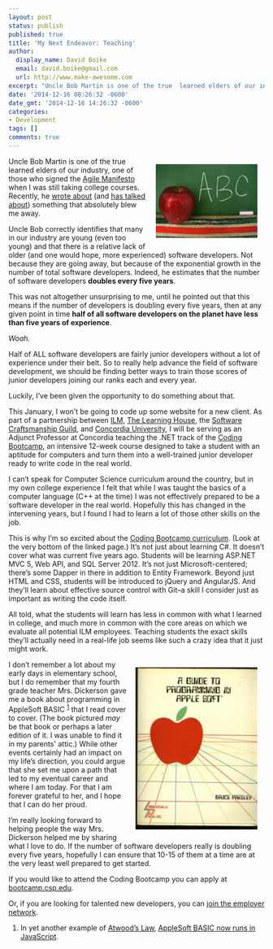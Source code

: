 ```yaml
---
layout: post
status: publish
published: true
title: 'My Next Endeavor: Teaching'
author:
  display_name: David Boike
  email: david.boike@gmail.com
  url: http://www.make-awesome.com
excerpt: "Uncle Bob Martin is one of the true  learned elders of our industry, one of those who signed the Agile  Manifesto when I was still taking college courses. Recently, he wrote  about (and has  talked about) something that absolutely blew me away.\r\n\r\nUncle Bob correctly  identifies that many in our industry are young (even too young) and that there is  a relative lack of older (and one would hope, more experienced) software developers.  Not because they are going away, but because of the exponential growth in the number  of total software developers. Indeed, he estimates that the number of software developers  doubles every five years.\r\n\r\nThis was not altogether unsurprising  to me, until he pointed out that this means if the number of developers is doubling  every five years, then at any given point in time half of all software developers  on the planet have less than five years of experience.\r\n\r\nWoah.\r\n\r\n"
date: '2014-12-16 08:26:32 -0600'
date_gmt: '2014-12-16 14:26:32 -0600'
categories:
- Development
tags: []
comments: true
---
```


<div style="float:right;width:200px;margin:1em;">
<img src="/images/teaching..-300x217.png" />
</div>

Uncle Bob Martin is one of the true learned elders of our industry, one of those who signed the [Agile Manifesto](http://agilemanifesto.org/) when I was still taking college courses. Recently, he [wrote about](http://blog.cleancoder.com/uncle-bob/2014/06/20/MyLawn.html) (and [has talked about](https://skillsmatter.com/skillscasts/5224-the-future-of-agile-if-any)) something that absolutely blew me away.

Uncle Bob correctly identifies that many in our industry are young (even too young) and that there is a relative lack of older (and one would hope, more experienced) software developers. Not because they are going away, but because of the exponential growth in the number of total software developers. Indeed, he estimates that the number of software developers **doubles every five years**.

This was not altogether unsurprising to me, until he pointed out that this means if the number of developers is doubling every five years, then at any given point in time **half of all software developers on the planet have less than five years of experience**.

*Woah.*

Half of ALL software developers are fairly junior developers without a lot of experience under their belt. So to really help advance the field of software development, we should be finding better ways to train those scores of junior developers joining our ranks each and every year.

Luckily, I’ve been given the opportunity to do something about that.

This January, I won’t be going to code up some website for a new client. As part of a partnership between [ILM](http://www.ilmservice.com), [The Learning House](http://www.learninghouse.com/), the [Software Craftsmanship Guild](http://www.swcguild.com/), and [Concordia University](http://www.csp.edu/), I will be serving as an Adjunct Professor at Concordia teaching the .NET track of the [Coding Bootcamp](http://bootcamp.csp.edu/), an intensive 12-week course designed to take a student with an aptitude for computers and turn them into a well-trained junior developer ready to write code in the real world.

I can’t speak for Computer Science curriculum around the country, but in my own college experience I felt that while I was taught the basics of a computer language (C++ at the time) I was not effectively prepared to be a software developer in the real world. Hopefully this has changed in the intervening years, but I found I had to learn a lot of those other skills on the job.

This is why I’m so excited about the [Coding Bootcamp curriculum](http://bootcamp.csp.edu/program/). (Look at the very bottom of the linked page.) It’s not just about learning C\#. It doesn’t cover what was current five years ago. Students will be learning ASP.NET MVC 5, Web API, and SQL Server 2012. It’s not just Microsoft-centered; there’s some Dapper in there in addition to Entity Framework. Beyond just HTML and CSS, students will be introduced to jQuery and AngularJS. And they’ll learn about effective source control with Git–a skill I consider just as important as writing the code itself.

All told, what the students will learn has less in common with what I learned in college, and much more in common with the core areas on which we evaluate all potential ILM employees. Teaching students the exact skills they’ll actually need in a real-life job seems like such a crazy idea that it just might work.

<div style="float:right;width:240px;margin:1em;">
<img src="/images/applesoft.jpg" />
</div>

I don’t remember a lot about my early days in elementary school, but I do remember that my fourth grade teacher Mrs. Dickerson gave me a book about programming in AppleSoft BASIC <sup>[1](#footnote-1)</sup> that I read cover to cover. (The book pictured *may* be that book or perhaps a later edition of it. I was unable to find it in my parents' attic.) While other events certainly had an impact on my life’s direction, you could argue that she set me upon a path that led to my eventual career and where I am today. For that I am forever grateful to her, and I hope that I can do her proud.

I’m really looking forward to helping people the way Mrs. Dickerson helped me by sharing what I love to do. If the number of software developers really is doubling every five years, hopefully I can ensure that 10-15 of them at a time are at the very least well prepared to get started.

If you would like to attend the Coding Bootcamp you can apply at [bootcamp.csp.edu](http://bootcamp.csp.edu).

Or, if you are looking for talented new developers, you can [join the employer network](http://bootcamp.csp.edu/employer-network/).

1.  In yet another example of [Atwood’s Law](http://blog.codinghorror.com/the-principle-of-least-power/), [AppleSoft BASIC now runs in JavaScript](http://www.calormen.com/jsbasic/).
